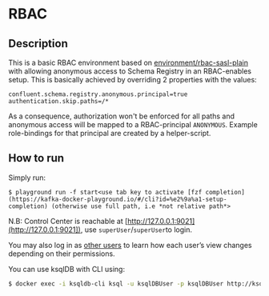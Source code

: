 # RBAC

## Description

This is a basic RBAC environment based on [environment/rbac-sasl-plain](https://github.com/vdesabou/kafka-docker-playground/tree/master/environment/rbac-sasl-plain) with allowing anonymous access to Schema Registry in an RBAC-enables setup. This is basically achieved by overriding 2 properties with the values:
```
confluent.schema.registry.anonymous.principal=true
authentication.skip.paths=/*
```
As a consequence, authorization won't be enforced for all paths and anonymous access will be mapped to a RBAC-principal `ANONYMOUS`. Example role-bindings for that principal are created by a helper-script. 

## How to run

Simply run:

```
$ playground run -f start<use tab key to activate [fzf completion](https://kafka-docker-playground.io/#/cli?id=%e2%9a%a1-setup-completion) (otherwise use full path, i.e *not relative path*>
```

N.B: Control Center is reachable at [http://127.0.0.1:9021](http://127.0.0.1:9021]), use `superUser`/`superUser`to login.

You may also log in as [other users](https://github.com/confluentinc/cp-demo/tree/5.4.1-post/scripts//security/ldap_users) to learn how each user’s view changes depending on their permissions.

You can use ksqlDB with CLI using:

```bash
$ docker exec -i ksqldb-cli ksql -u ksqlDBUser -p ksqlDBUser http://ksqldb-server:8088
```